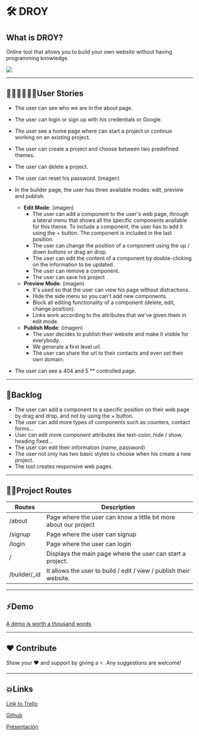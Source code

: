 # 🛠 DROY


## What is DROY?
Online tool that allows you to build your own website without having programming knowledge.

![](public/img/cover-readme.gif)

* * *

## 👩🏻‍💻👨🏻‍💻User Stories 

* The user can see who we are in the about page.
* The user can login or sign up with his credentials or Google.
* The user see a home page where can start a project or continue working on an existing project.
* The user can create a project and choose between two predefined themes.
* The user can delete a project.
* The user can reset his password.
(imagen)

* In the builder page, the user has three available modes: edit, preview and publish.
  - **Edit Mode**:
  (imagen)
    - The user can add a component to the user's web page, through a lateral menu that shows all the specific components             available for this theme. To include a component, the user has to add it using the + button. The component is included         in the last position.
    - The user can change the position of a component using the up / down buttons or drag an drop.
    - The user can edit the content of a component by double-clicking on the information to be updated.
    - The user can remove a component.
    - The user can save his project 
  - **Preview Mode**:
  (imagen)
    - It's used so that the user can view his page without distractions.
    - Hide the side menu so you can't add new components.
    - Block all editing functionality of a component (delete, edit, change position).    
    - Links work according to the attributes that we've given them in edit mode.
   - **Publish Mode**:
   (imagen)
      - The user decides to publish their website and make it visible for everybody.
      - We generate a first level url.
      - The user can share the url to their contacts and even set their own domain.
 * The user can see a 404 and 5 ** controlled page.
    

* * *

## 🧐Backlog 

* The user can add a component to a specific position on their web page by drag and drop, and not by using the + button.
* The user can add more types of components such as counters, contact forms...
* User can edit more component attributes like text-color, hide / show, heading fixed...
* The user can edit their information (name, password)
* The user not only has two basic styles to choose when his create a new project.
* The tool creates responsive web pages.

* * *

## ✍🏻Project Routes

| Routes | Description |
| -- | -- |
| /about | Page where the user can know a little bit more about our project |
| /signup | Page where the user can signup |
| /login | Page where the user can login |
| / | Displays the main page where the user can start a project. | 
| /builder/_id | It allows the user to build / edit / view / publish their website. |

* * *

## ⚡️Demo 

[A demo is worth a thousand words](https://droy-prod.web.app/about)

* * *

## ❤️ Contribute

Show your ❤️ and support by giving a ⭐. 
Any suggestions are welcome!

* * *

## 💥Links

[Link to Trello](https://trello.com/b/Krfo4Qp5/droy)

[Github](https://github.com/marcmnc7/droy)

[Presentación](https://docs.google.com/presentation/d/1uFGmgLAgxeSe85KBZDAyAb9DgJ9LqC1k4Wlm6_MQMug/edit#slide=id.p)

